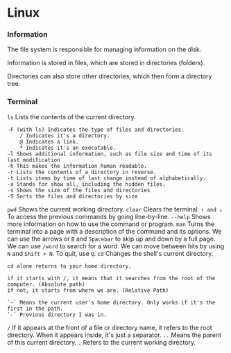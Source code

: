 # Linux
### Information
The file system is responsible for managing information on the disk.

Information is stored in files, which are stored in directories (folders).

Directories can also store other directories, which then form a directory tree.

### Terminal

`ls` Lists the contents of the current directory.

```
-F (with ls) Indicates the type of files and directories.
	/ Indicates it's a directory.
	@ Indicates a link.
	* Indicates it's an executable.
-l Shows additional information, such as file size and time of its last modification
-h This makes the information human readable.
-r Lists the contents of a directory in reverse.
-t Lists items by time of last change instead of alphabetically.
-a Stands for show all, including the hidden files.
-s Shows the size of the files and directories
-S Sorts the files and directories by size
```

`pwd` Shows the current working directory.
`clear` Clears the terminal.
`↑ and ↓` To access the previous commands by going line-by-line.
`--help` Shows more information on how to use the command or program.
`man` Turns the terminal into a page with a description of the command and its options. We can use the arrows or `B` and `Spacebar` to skip up and down by a full page. We can use `/word` to search for a word. We can move between hits by using `N` and `Shift + N`. To quit, use `Q`.
`cd` Changes the shell's current directory.

```
cd alone returns to your home directory.

if it starts with /, it means that it searches from the root of the computer. (Absolute path)
if not, it starts from where we are. (Relative Path)

`~` Means the current user's home directory. Only works if it's the first in the path.
`-` Previous directory I was in.
```

`/` If it appears at the front of a file or directory name, it refers to the root directory. When it appears inside, it's just a separator.
`..` Means the parent of this current directory. 
`.` Refers to the current working directory.


